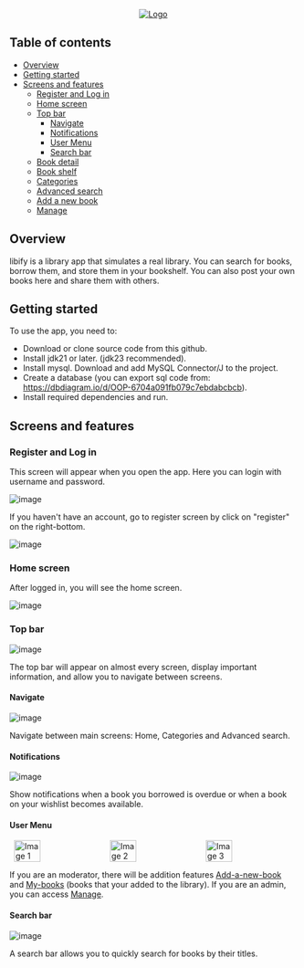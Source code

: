 <p align="center">
  <a href="https://github.com/palexdev/MaterialFX">
    <img src="https://github.com/user-attachments/assets/842c8633-ef07-484e-bb88-468b1edf57b9" alt="Logo">
  </a>
</p>

## Table of contents

* [Overview](#overview)
* [Getting started](#getting-started)
* [Screens and features](#screens-and-features)
  * [Register and Log in](#register-and-log-in)
  * [Home screen](#home-screen)
  * [Top bar](#top-bar)
    * [Navigate](#navigate)
    * [Notifications](#notifications)
    * [User Menu](#user-menu)
    * [Search bar](#search-bar)
  * [Book detail](#book-detail)
  * [Book shelf](#book-shelf)
  * [Categories](#categories)
  * [Advanced search](#advandced-search)
  * [Add a new book](#add-a-new-book)
  * [Manage](#manage)

## Overview
libify is a library app that simulates a real library. You can search for books, borrow them, and store them in your bookshelf. You can also post your own books here and share them with others.

## Getting started
To use the app, you need to:
* Download or clone source code from this github.
* Install jdk21 or later. (jdk23 recommended).
* Install mysql. Download and add MySQL Connector/J to the project.
* Create a database (you can export sql code from: https://dbdiagram.io/d/OOP-6704a091fb079c7ebdabcbcb).
* Install required dependencies and run.

## Screens and features

### Register and Log in

This screen will appear when you open the app. Here you can login with username and password.

![image](https://github.com/user-attachments/assets/abeac50a-ff36-4001-ac31-e6d89d46c844)

If you haven't have an account, go to register screen by click on "register" on the right-bottom.

![image](https://github.com/user-attachments/assets/bcc9d1e6-b80e-4528-971f-84df944fa4ed)

### Home screen

After logged in, you will see the home screen. 

![image](https://github.com/user-attachments/assets/7d9fe1ba-27a8-433f-869c-f738652d0612)

### Top bar

![image](https://github.com/user-attachments/assets/ef99012f-89ef-4b21-9e2b-de654fbec62b)

The top bar will appear on almost every screen, display important information, and allow you to navigate between screens.

#### Navigate

![image](https://github.com/user-attachments/assets/00ab9b13-55f3-4049-b3d8-7d83d2d201f8)

Navigate between main screens: Home, Categories and Advanced search.

#### Notifications

![image](https://github.com/user-attachments/assets/2f359a82-c560-46c5-aeb9-bb3c3ac7ab3c)

Show notifications when a book you borrowed is overdue or when a book on your wishlist becomes available.

#### User Menu

<div style="display: flex; justify-content: space-around;">
  <img src="https://github.com/user-attachments/assets/f07ca408-89ef-4f05-a56f-4403473771e7" alt="Image 1" style="width: 30%;">
  <img src="https://github.com/user-attachments/assets/cbd0f03b-2850-4e65-ae29-797ca30c1272" alt="Image 2" style="width: 30%;">
  <img src="https://github.com/user-attachments/assets/772f510c-8f7c-490c-8e03-f5600ade0392" alt="Image 3" style="width: 30%;">
</div>


If you are an moderator, there will be addition features [Add-a-new-book](#add-a-new-book) and [My-books](#my-books) (books that your added to the library). If you are an admin, you can access [Manage](#manage).

#### Search bar

![image](https://github.com/user-attachments/assets/5bcb97f7-9a2b-43da-8cbf-5d7c1c76fcea)

A search bar allows you to quickly search for books by their titles.

